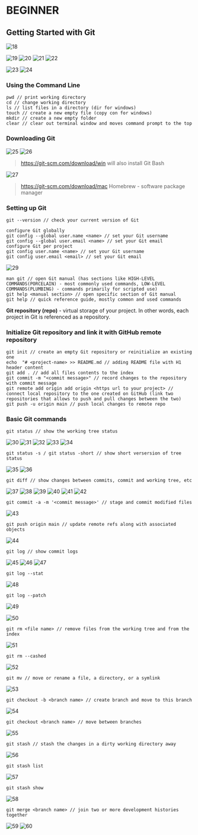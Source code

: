 # **BEGINNER**

## **Getting Started with Git**

![18](imgs/18.png)

![19](imgs/19.png)
![20](imgs/20.png)
![21](imgs/21.png)
![22](imgs/22.png)

![23](imgs/23.png)
![24](imgs/24.png)

### Using the Command Line

```
pwd // print working directory
cd // change working directory
ls // list files in a directory (dir for windows)
touch // create a new empty file (copy con for windows)
mkdir // create a new empty folder
clear // clear out terminal window and moves command prompt to the top
```

### Downloading Git

![25](imgs/25.png)
![26](imgs/26.png)

> https://git-scm.com/download/win
> will also install Git Bash

![27](imgs/27.png)

> https://git-scm.com/download/mac
> Homebrew - software package manager

### Setting up Git

```
git --version // check your current version of Git

configure Git globally
git config --global user.name <name> // set your Git username
git config --global user.email <name> // set your Git email
configure Git per project
git config user.name <name> // set your Git username
git config user.email <email> // set your Git email
```

![29](imgs/29.png)

```
man git // open Git manual (has sections like HIGH-LEVEL COMMANDS(PORCELAIN) - most commonly used commands, LOW-LEVEL COMMANDS(PLUMBING) - commands primarily for scripted use)
git help <manual section> // open specific section of Git manual
git help // quick reference guide, mostly common and used commands
```

**Git repository (repo)** - virtual storage of your project. In other words, each project in Git is referenced as a repository.

### Initialize Git repository and link it with GitHub remote repository

```
git init // create an empty Git repository or reinitialize an existing one
echo  "# <project-name> >> README.md // adding README file with H1 header content
git add . // add all files contents to the index
git commit -m "<commit message>" // record changes to the repository with commit message
git remote add origin add origin <https url to your project> // connect local repository to the one created on GitHub (link two repositories that allows to push and pull changes between the two)
git push -u origin main // push local changes to remote repo
```

### Basic Git commands

```
git status // show the working tree status
```

![30](imgs/30.png)
![31](imgs/31.png)
![32](imgs/32.png)
![33](imgs/33.png)
![34](imgs/34.png)

```
git status -s / git status -short // show short versersion of tree status
```

![35](imgs/35.png)
![36](imgs/36.png)

```
git diff // show changes between commits, commit and working tree, etc
```

![37](imgs/37.png)
![38](imgs/38.png)
![39](imgs/39.png)
![40](imgs/40.png)
![41](imgs/41.png)
![42](imgs/42.png)

```
git commit -a -m '<commit message>' // stage and commit modified files
```

![43](imgs/43.png)

```
git push origin main // update remote refs along with associated objects
```

![44](imgs/44.png)

```
git log // show commit logs
```

![45](imgs/45.png)
![46](imgs/46.png)
![47](imgs/47.png)

```
git log --stat
```

![48](imgs/48.png)

```
git log --patch
```

![49](imgs/49.png)

![50](imgs/50.png)

```
git rm <file name> // remove files from the working tree and from the index
```

![51](imgs/51.png)

```
git rm --cashed
```

![52](imgs/52.png)

```
git mv // move or rename a file, a directory, or a symlink
```

![53](imgs/53.png)

```
git checkout -b <branch name> // create branch and move to this branch
```

![54](imgs/54.png)

```
git checkout <branch name> // move between branches
```

![55](imgs/55.png)

```
git stash // stash the changes in a dirty working directory away
```

![56](imgs/56.png)

```
git stash list
```

![57](imgs/57.png)

```
git stash show
```

![58](imgs/58.png)

```
git merge <branch name> // join two or more development histories together
```

![59](imgs/59.png)
![60](imgs/60.png)
